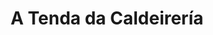 ---
title: "A Tenda da Caldeirería"
url: /santiago-de-compostela/a-tenda-da-caldeireria/
shop: Lebensmittel
---